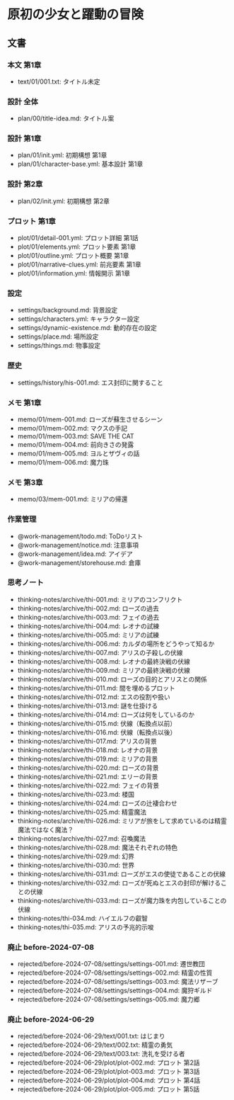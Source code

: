 # 原初の少女と躍動の冒険
## 文書
### 本文 第1章
- text/01/001.txt: タイトル未定


### 設計 全体
- plan/00/title-idea.md: タイトル案


### 設計 第1章
- plan/01/init.yml:           初期構想 第1章
- plan/01/character-base.yml: 基本設計 第1章


### 設計 第2章
- plan/02/init.yml:           初期構想 第2章


### プロット 第1章
- plot/01/detail-001.yml:      プロット詳細 第1話
- plot/01/elements.yml:        プロット要素 第1章
- plot/01/outline.yml:         プロット概要 第1章
- plot/01/narrative-clues.yml: 前兆要素 第1章
- plot/01/information.yml:     情報開示 第1章


### 設定
- settings/background.md:        背景設定
- settings/characters.yml:       キャラクター設定
- settings/dynamic-existence.md: 動的存在の設定
- settings/place.md:             場所設定
- settings/things.md:            物事設定


### 歴史
- settings/history/his-001.md: エス封印に関すること


### メモ 第1章
- memo/01/mem-001.md: ローズが蘇生させるシーン
- memo/01/mem-002.md: マクスの手記
- memo/01/mem-003.md: SAVE THE CAT
- memo/01/mem-004.md: 前向きさの発露
- memo/01/mem-005.md: ヨルとザヴィの話
- memo/01/mem-006.md: 魔力珠


### メモ 第3章
- memo/03/mem-001.md: ミリアの帰還


### 作業管理
- @work-management/todo.md:       ToDoリスト
- @work-management/notice.md:     注意事項
- @work-management/idea.md:       アイデア
- @work-management/storehouse.md: 倉庫


### 思考ノート
- thinking-notes/archive/thi-001.md: ミリアのコンフリクト
- thinking-notes/archive/thi-002.md: ローズの過去
- thinking-notes/archive/thi-003.md: フェイの過去
- thinking-notes/archive/thi-004.md: レオナの試練
- thinking-notes/archive/thi-005.md: ミリアの試練
- thinking-notes/archive/thi-006.md: カルダの場所をどうやって知るか
- thinking-notes/archive/thi-007.md: アリスの子殺しの伏線
- thinking-notes/archive/thi-008.md: レオナの最終決戦の伏線
- thinking-notes/archive/thi-009.md: ミリアの最終決戦の伏線
- thinking-notes/archive/thi-010.md: ローズの目的とアリスとの関係
- thinking-notes/archive/thi-011.md: 間を埋めるプロット
- thinking-notes/archive/thi-012.md: エスの役割や扱い
- thinking-notes/archive/thi-013.md: 謎を仕掛ける
- thinking-notes/archive/thi-014.md: ローズは何をしているのか
- thinking-notes/archive/thi-015.md: 伏線（転換点以前）
- thinking-notes/archive/thi-016.md: 伏線（転換点以後）
- thinking-notes/archive/thi-017.md: アリスの背景
- thinking-notes/archive/thi-018.md: レオナの背景
- thinking-notes/archive/thi-019.md: ミリアの背景
- thinking-notes/archive/thi-020.md: ローズの背景
- thinking-notes/archive/thi-021.md: エリーの背景
- thinking-notes/archive/thi-022.md: フェイの背景
- thinking-notes/archive/thi-023.md: 楼国
- thinking-notes/archive/thi-024.md: ローズの辻褄合わせ
- thinking-notes/archive/thi-025.md: 精霊魔法
- thinking-notes/archive/thi-026.md: ミリアが旅をして求めているのは精霊魔法ではなく魔法？
- thinking-notes/archive/thi-027.md: 召喚魔法
- thinking-notes/archive/thi-028.md: 魔法それぞれの特色
- thinking-notes/archive/thi-029.md: 幻界
- thinking-notes/archive/thi-030.md: 世界
- thinking-notes/archive/thi-031.md: ローズがエスの使徒であることの伏線
- thinking-notes/archive/thi-032.md: ローズが死ぬとエスの封印が解けることの伏線
- thinking-notes/archive/thi-033.md: ローズが魔力珠を内包していることの伏線
- thinking-notes/thi-034.md: ハイエルフの叡智
- thinking-notes/thi-035.md: アリスの予兆的示唆


### 廃止 before-2024-07-08
- rejected/before-2024-07-08/settings/settings-001.md: 遷世教団
- rejected/before-2024-07-08/settings/settings-002.md: 精霊の性質
- rejected/before-2024-07-08/settings/settings-003.md: 魔法リザーブ
- rejected/before-2024-07-08/settings/settings-004.md: 魔狩ギルド
- rejected/before-2024-07-08/settings/settings-005.md: 魔力郷


### 廃止 before-2024-06-29
- rejected/before-2024-06-29/text/001.txt: はじまり
- rejected/before-2024-06-29/text/002.txt: 精霊の勇気
- rejected/before-2024-06-29/text/003.txt: 洗礼を受ける者
- rejected/before-2024-06-29/plot/plot-002.md: プロット 第2話
- rejected/before-2024-06-29/plot/plot-003.md: プロット 第3話
- rejected/before-2024-06-29/plot/plot-004.md: プロット 第4話
- rejected/before-2024-06-29/plot/plot-005.md: プロット 第5話

